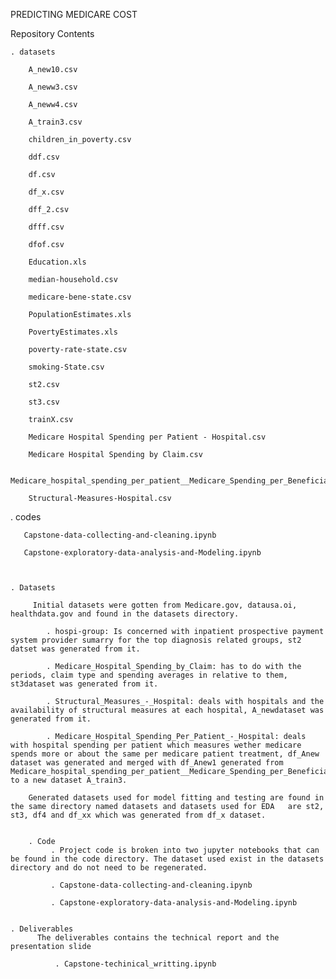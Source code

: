 PREDICTING MEDICARE COST

Repository Contents

    . datasets
        
        A_new10.csv
        
        A_neww3.csv
        
        A_neww4.csv
        
        A_train3.csv
        
        children_in_poverty.csv
        
        ddf.csv
        
        df.csv
        
        df_x.csv
        
        dff_2.csv
        
        dfff.csv
        
        dfof.csv
        
        Education.xls
        
        median-household.csv
        
        medicare-bene-state.csv
        
        PopulationEstimates.xls
        
        PovertyEstimates.xls
        
        poverty-rate-state.csv
        
        smoking-State.csv
        
        st2.csv
        
        st3.csv
        
        trainX.csv
        
        Medicare Hospital Spending per Patient - Hospital.csv

        Medicare Hospital Spending by Claim.csv
        
        Medicare_hospital_spending_per_patient__Medicare_Spending_per_Beneficiary____Additional_Decimal_Places.csv
        
        Structural-Measures-Hospital.csv
        
   . codes
       
       Capstone-data-collecting-and-cleaning.ipynb
       
       Capstone-exploratory-data-analysis-and-Modeling.ipynb
       
         
         
    . Datasets
   
         Initial datasets were gotten from Medicare.gov, datausa.oi, healthdata.gov and found in the datasets directory.
         
            . hospi-group: Is concerned with inpatient prospective payment system provider sumarry for the top diagnosis related groups, st2 datset was generated from it. 
            
            . Medicare_Hospital_Spending_by_Claim: has to do with the periods, claim type and spending averages in relative to them, st3dataset was generated from it.
            
            . Structural_Measures_-_Hospital: deals with hospitals and the availability of structural measures at each hospital, A_newdataset was generated from it.
            
            . Medicare_Hospital_Spending_Per_Patient_-_Hospital: deals with hospital spending per patient which measures wether medicare spends more or about the same per medicare patient treatment, df_Anew dataset was generated and merged with df_Anew1 generated from    Medicare_hospital_spending_per_patient__Medicare_Spending_per_Beneficiary____Additional_Decimal_Places to a new dataset A_train3.
            
        Generated datasets used for model fitting and testing are found in the same directory named datasets and datasets used for EDA   are st2, st3, df4 and df_xx which was generated from df_x dataset.
        
        
        . Code
             . Project code is broken into two jupyter notebooks that can be found in the code directory. The dataset used exist in the datasets directory and do not need to be regenerated.
             
             . Capstone-data-collecting-and-cleaning.ipynb
             
             . Capstone-exploratory-data-analysis-and-Modeling.ipynb
             
             
    . Deliverables
          The deliverables contains the technical report and the presentation slide
              
              . Capstone-techinical_writting.ipynb
